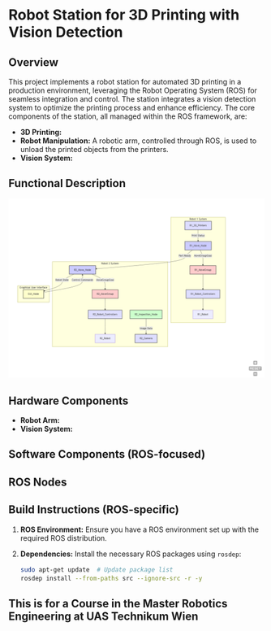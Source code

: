 # Robot Station for 3D Printing with Vision Detection

## Overview

This project implements a robot station for automated 3D printing in a production environment, leveraging the Robot Operating System (ROS) for seamless integration and control. The station integrates a vision detection system to optimize the printing process and enhance efficiency.  The core components of the station, all managed within the ROS framework, are:

* **3D Printing:** 
* **Robot Manipulation:** A robotic arm, controlled through ROS, is used to unload the printed objects from the printers.
* **Vision System:**

## Functional Description
![Flow Chart of the ROS Nodes](docs/flowchart/flowchart.png)


## Hardware Components

* **Robot Arm:** 
* **Vision System:** 

## Software Components (ROS-focused)


## ROS Nodes

## Build Instructions (ROS-specific)

1. **ROS Environment:** Ensure you have a ROS environment set up with the required ROS distribution.
2. **Dependencies:** Install the necessary ROS packages using `rosdep`:

   ```bash
   sudo apt-get update  # Update package list
   rosdep install --from-paths src --ignore-src -r -y

## This is for a Course in the Master Robotics Engineering at UAS Technikum Wien
